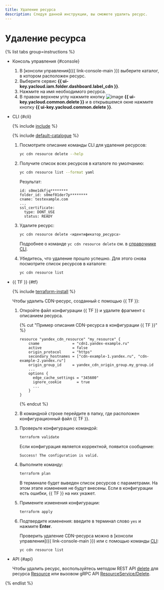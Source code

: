 ```yaml
---
title: Удаление ресурса
description: Следуя данной инструкции, вы сможете удалить ресурс.
---
```


# Удаление ресурса

{% list tabs group=instructions %}

- Консоль управления {#console}

  1. В [консоли управления]({{ link-console-main }}) выберите каталог, в котором расположен ресурс.
  1. Выберите сервис **{{ ui-key.yacloud.iam.folder.dashboard.label_cdn }}**.
  1. Нажмите на имя необходимого ресурса.
  1. В правом верхнем углу нажмите кнопку ![image](../../../_assets/console-icons/trash-bin.svg) **{{ ui-key.yacloud.common.delete }}** и в открывшемся окне нажмите кнопку **{{ ui-key.yacloud.common.delete }}**.

- CLI {#cli}

  {% include [include](../../../_includes/cli-install.md) %}

  {% include [default-catalogue](../../../_includes/default-catalogue.md) %}

  1. Посмотрите описание команды CLI для удаления ресурсов:

     ```bash
     yc cdn resource delete --help
     ```

  1. Получите список всех ресурсов в каталоге по умолчанию:

     ```bash
     yc cdn resource list --format yaml
     ```

     Результат:

     ```text
     id: s0me1dkfjq********
     folder_id: s0mef01der7p********
     cname: testexample.com
     ...
     ssl_certificate:
       type: DONT_USE
       status: READY
     ```

  1. Удалите ресурс:

     ```bash
     yc cdn resource delete <идентификатор_ресурса>
     ```

     Подробнее о команде `yc cdn resource delete`  см. в [справочнике CLI](../../../cli/cli-ref/managed-services/cdn/resource/delete.md).
  1. Убедитесь, что удаление прошло успешно. Для этого снова посмотрите список ресурсов в каталоге:

     ```bash
     yc cdn resource list
     ```

- {{ TF }} {#tf}

  {% include [terraform-install](../../../_includes/terraform-install.md) %}

  Чтобы удалить CDN-ресурс, созданный с помощью {{ TF }}:
  1. Откройте файл конфигурации {{ TF }} и удалите фрагмент с описанием ресурса.

     {% cut "Пример описания CDN-ресурса в конфигурации {{ TF }}" %}

     ```hcl
     resource "yandex_cdn_resource" "my_resource" {
         cname               = "cdn1.yandex-example.ru"
         active              = false
         origin_protocol     = "https"
         secondary_hostnames = ["cdn-example-1.yandex.ru", "cdn-example-2.yandex.ru"]
         origin_group_id     = yandex_cdn_origin_group.my_group.id
         ...
         options {
           edge_cache_settings = "345600"
           ignore_cookie       = true
           ...
         }
     }
     ```

     {% endcut %}

  1. В командной строке перейдите в папку, где расположен конфигурационный файл {{ TF }}.
  1. Проверьте конфигурацию командой:

     ```bash
     terraform validate
     ```

     Если конфигурация является корректной, появится сообщение:

     ```text
     Success! The configuration is valid.
     ```

  1. Выполните команду:

     ```bash
     terraform plan
     ```

     В терминале будет выведен список ресурсов с параметрами. На этом этапе изменения не будут внесены. Если в конфигурации есть ошибки, {{ TF }} на них укажет.
  1. Примените изменения конфигурации:

     ```bash
     terraform apply
     ```

  1. Подтвердите изменения: введите в терминал слово `yes` и нажмите **Enter**.

     Проверить удаление CDN-ресурса можно в [консоли управления]({{ link-console-main }}) или с помощью команды [CLI](../../../cli/quickstart.md):

     ```bash
     yc cdn resource list
     ```

- API {#api}

  Чтобы удалить ресурс, воспользуйтесь методом REST API [delete](../../api-ref/Resource/delete.md) для ресурса [Resource](../../api-ref/Resource/index.md) или вызовом gRPC API [ResourceService/Delete](../../api-ref/grpc/resource_service.md#Delete).

{% endlist %}
